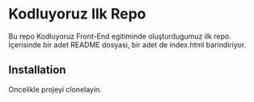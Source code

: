 # Kodluyoruz Ilk Repo
Bu repo Kodluyoruz Front-End egitiminde oluşturdugumuz ilk repo. İçerisinde 
bir adet README dosyasi, bir adet de index.html barindiriyor.
## Installation
Oncelikle projeyi clonelayin.